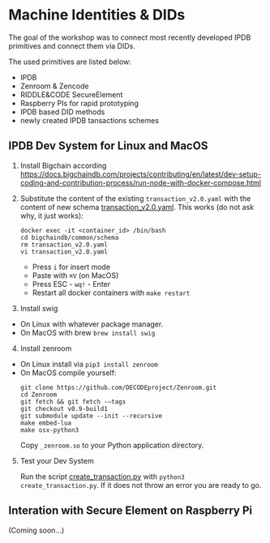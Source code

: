 # Machine Identities & DIDs

The goal of the workshop was to connect most recently developed IPDB primitives and connect them via DIDs.

The used primitives are listed below:
* IPDB
* Zenroom & Zencode
* RIDDLE&CODE SecureElement
* Raspberry PIs for rapid prototyping
* IPDB based DID methods 
* newly created IPDB tansactions schemes

## IPDB Dev System for Linux and MacOS

1. Install Bigchain according https://docs.bigchaindb.com/projects/contributing/en/latest/dev-setup-coding-and-contribution-process/run-node-with-docker-compose.html

2. Substitute the content of the existing ```transaction_v2.0.yaml``` with the content of new schema [transaction_v2.0.yaml](./transaction_v2.0.yaml). This works (do not ask why, it just works):
    ``` 
    docker exec -it <container_id> /bin/bash
    cd bigchaindb/common/schema
    rm transaction_v2.0.yaml
    vi transaction_v2.0.yaml 
    ```
    * Press ``i`` for insert mode
    * Paste with ```⌘V``` (on MacOS)
    * Press ESC - ```wq!``` - Enter
    * Restart all docker containers with ```make restart```

3. Install swig 
* On Linux with whatever package manager.
* On MacOS with brew
```brew install swig```

4. Install zenroom
* On Linux install via ```pip3 install zenroom```
* On MacOS compile yourself:
    ````
    git clone https://github.com/DECODEproject/Zenroom.git
    cd Zenroom
    git fetch && git fetch -—tags
    git checkout v0.9-build1 
    git submodule update --init --recursive
    make embed-lua
    make osx-python3
    ````
    Copy ```_zenroom.so``` to your Python application directory.

5. Test your Dev System

    Run the script [create_transaction.py](./create_transaction.py) with ```python3 create_transaction.py```. If it does not throw an error you are ready to go. 

## Interation with Secure Element on Raspberry Pi

(Coming soon...)


